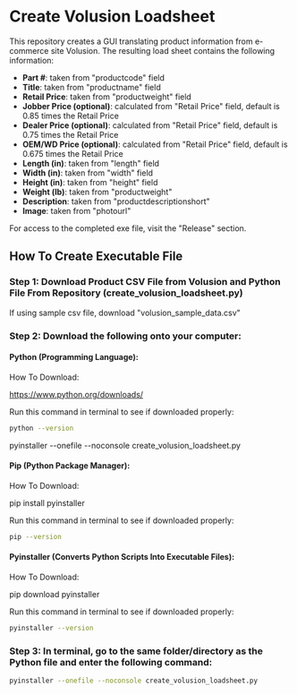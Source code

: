 # Create Volusion Loadsheet

This repository creates a GUI translating product information from e-commerce site Volusion. The resulting load sheet contains the following information:

* **Part #**: taken from "productcode" field
* **Title**: taken from "productname" field
* **Retail Price**: taken from "productweight" field
* **Jobber Price (optional)**: calculated from "Retail Price" field, default is 0.85 times the Retail Price
* **Dealer Price (optional)**: calculated from "Retail Price" field, default is 0.75 times the Retail Price
* **OEM/WD Price (optional)**: calculated from "Retail Price" field, default is 0.675 times the Retail Price
* **Length (in)**: taken from "length" field
* **Width (in)**: taken from "width" field
* **Height (in)**: taken from "height" field
* **Weight (lb)**: taken from "productweight"
* **Description**: taken from "productdescriptionshort"
* **Image**: taken from "photourl"

For access to the completed exe file, visit the "Release" section.

## How To Create Executable File

### Step 1: Download Product CSV File from Volusion and Python File From Repository (create_volusion_loadsheet.py)

If using sample csv file, download "volusion_sample_data.csv"

### Step 2: Download the following onto your computer:

#### Python (Programming Language): 

How To Download:

https://www.python.org/downloads/

Run this command in terminal to see if downloaded properly:

```bash
python --version
```

pyinstaller --onefile --noconsole create_volusion_loadsheet.py

#### Pip (Python Package Manager):

How To Download:

pip install pyinstaller

Run this command in terminal to see if downloaded properly:

```bash
pip --version
```

#### Pyinstaller (Converts Python Scripts Into Executable Files):

How To Download:

pip download pyinstaller

Run this command in terminal to see if downloaded properly:

```bash
pyinstaller --version
```
### Step 3:  In terminal, go to the same folder/directory as the Python file and enter the following command:

```bash
pyinstaller --onefile --noconsole create_volusion_loadsheet.py
```

